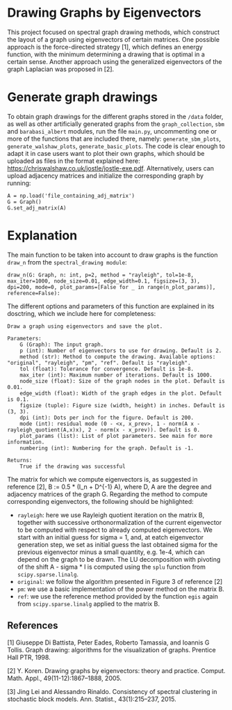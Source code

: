 # Drawing Graphs by Eigenvectors

This project focused on spectral graph drawing methods, which construct the layout of a graph using eigenvectors of certain matrices. One possible approach is the force-directed strategy [1], which defines an energy function, with the minimum determining a drawing that is optimal in a certain sense. Another approach using the generalized eigenvectors of the graph Laplacian was proposed in [2].

# Generate graph drawings

To obtain graph drawings for the different graphs stored in the ```/data``` folder, as well as other artificially generated graphs from the ```graph_collection```, ```sbm``` and ```barabasi_albert``` modules, run the file ```main.py```, uncommenting one or more of the functions that are included there, namely: ```generate_sbm_plots```, ```generate_walshaw_plots```, ```generate_basic_plots```. The code is clear enough to adapt it in case users want to plot their own graphs, which should be uploaded as files in the format explained here: https://chriswalshaw.co.uk/jostle/jostle-exe.pdf. Alternatively, users can upload adjacency matrices and initialize the corresponding graph by running:

```
A = np.load('file_containing_adj_matrix')
G = Graph()
G.set_adj_matrix(A)
```

# Explanation

The main function to be taken into account to draw graphs is the function ```draw_n``` from the ```spectral_drawing module```:

```
draw_n(G: Graph, n: int, p=2, method = "rayleigh", tol=1e-8, max_iter=1000, node_size=0.01, edge_width=0.1, figsize=(3, 3), dpi=200, mode=0, plot_params=[False for _ in range(n_plot_params)], reference=False):
```

The different options and parameters of this function are explained in its dosctring, which we include here for completeness:

```
Draw a graph using eigenvectors and save the plot.

Parameters:
    G (Graph): The input graph.
    p (int): Number of eigenvectors to use for drawing. Default is 2.
    method (str): Method to compute the drawing. Available options: "original", "rayleigh", "pm", "ref". Default is "rayleigh".
    tol (float): Tolerance for convergence. Default is 1e-8.
    max_iter (int): Maximum number of iterations. Default is 1000.
    node_size (float): Size of the graph nodes in the plot. Default is 0.01.
    edge_width (float): Width of the graph edges in the plot. Default is 0.1.
    figsize (tuple): Figure size (width, height) in inches. Default is (3, 3).
    dpi (int): Dots per inch for the figure. Default is 200.
    mode (int): residual mode (0 - <x, x_prev>, 1 - norm(A x - rayleigh_quotient(A,x)x), 2 - norm(x - x_prev)). Default is 0. 
    plot_params (list): List of plot parameters. See main for more information.
    numbering (int): Numbering for the graph. Default is -1.

Returns:
    True if the drawing was successful
```

The matrix for which we compute eigenvectors is, as suggested in reference [2], B := 0.5 * (I_n + D^{-1} A), where D, A are the degree and adjacency matrices of the graph G.
Regarding the method to compute corresponding eigenvectors, the following should be highlighted:
- ```rayleigh```: here we use Rayleigh quotient iteration on the matrix B, together with successive orthonormalization of the current eigenvector to be computed with respect to already computed eigenvectors. We start with an initial guess for sigma = 1, and, at eatch eigenvector generation step, we set as initial guess the last obtained sigma for the previous eigenvector minus a small quantity, e.g. 1e-4, which can depend on the graph to be drawn. The LU decomposition with pivoting of the shift A - sigma * I is computed using the ```splu``` function from ```scipy.sparse.linalg```.
- ```original```: we follow the algorithm presented in Figure 3 of reference [2]
- ```pm```: we use a basic implementation of the power method on the matrix B.
- ```ref```: we use the reference method provided by the function ``egis`` again from ```scipy.sparse.linalg``` applied to the matrix B.

## References

[1] Giuseppe Di Battista, Peter Eades, Roberto Tamassia, and Ioannis G Tollis. Graph drawing:
algorithms for the visualization of graphs. Prentice Hall PTR, 1998.

[2] Y. Koren. Drawing graphs by eigenvectors: theory and practice. Comput. Math. Appl.,
49(11-12):1867–1888, 2005.

[3] Jing Lei and Alessandro Rinaldo. Consistency of spectral clustering in stochastic block
models. Ann. Statist., 43(1):215–237, 2015.
